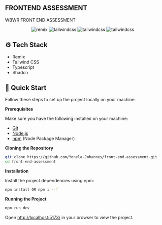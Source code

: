 ## FRONTEND ASSESSMENT

WBWR FRONT END ASSESSMENT

<div align="center">
  <div>
    <img src="https://img.shields.io/badge/-REMIX-blur?style=for-the-badge&logoColor=white&logo=remix&color=black" alt="remix" />
    <img src="https://img.shields.io/badge/-Tailwind_CSS-black?style=for-the-badge&logoColor=white&logo=tailwindcss" alt="tailwindcss" />
    <img src="https://img.shields.io/badge/-Typescript_CSS-black?style=for-the-badge&logoColor=white&logo=typescript&" alt="tailwindcss" />
    <img src="https://img.shields.io/badge/-shadcn-black?style=for-the-badge&logoColor=white&logo=shadcn" alt="tailwindcss" />
  </div>

</div>


## <a name="tech-stack">⚙️ Tech Stack</a>

- Remix
- Tailwind CSS
- Typescript
- Shadcn

## <a name="quick-start">🚀 Quick Start</a>

Follow these steps to set up the project locally on your machine.

**Prerequisites**

Make sure you have the following installed on your machine:

- [Git](https://git-scm.com/)
- [Node.js](https://nodejs.org/en)
- [npm](https://www.npmjs.com/) (Node Package Manager)

**Cloning the Repository**

```bash
git clone https://github.com/Yonela-Johannes/front-end-assessment.git
cd front-end-assessment
```

**Installation**

Install the project dependencies using npm:

```bash
npm install OR npm i --f
```

**Running the Project**

```bash
npm run dev
```

Open [http://localhost:5173/](http://localhost:5173/) in your browser to view the project.